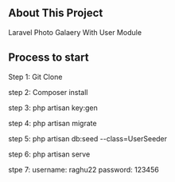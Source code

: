 ## About This Project

Laravel Photo Galaery With User Module

## Process to start

Step 1: Git Clone 

step 2: Composer install

step 3: php artisan key:gen

step 4: php artisan migrate

step 5: php artisan db:seed --class=UserSeeder

step 6: php artisan serve

stpe 7: username: raghu22 password: 123456
